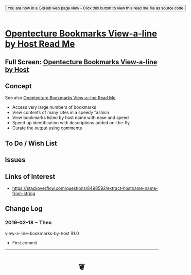 
<span style=display:none; >[You are now in a GitHub source code view - click this link to view Read Me file as a web page]( https://opentecture.github.io/#mindmapping/sandbox/opentecture-bookmarks/view-a-line-bookmarks-by-host/README.md "View file as a web page." ) </span>

<div><input type=button class = 'btn btn-secondary btn-sm' onclick="window.location.href='https://github.com/opentecture/mindmapping/blob/master/sandbox/opentecture-bookmarks/view-a-line-bookmarks-by-host/README.md'";
value='You are now in a GitHub web page view - Click this button to view this read me file as source code' ></div>

<br>

# [Opentecture Bookmarks View-a-line by Host Read Me]( #sandbox/opentecture-bookmarks/view-a-line-bookmarks-by-host/README.md )

<!--
<iframe src=https://opentecture.github.io/mindmapping/view-a-line-bookmarks-by-host/view-a-line-bookmarks-by-host.html width=100% height=500px >Iframes are not viewable in GitHub source code views</iframe>
_view-a-line-bookmarks-by-host.html_
-->

## Full Screen: [Opentecture Bookmarks View-a-line by Host]( https://opentecture.github.io/mindmapping/sandbox/opentecture-bookmarks/view-a-line-bookmarks-by-host/index.html )


## Concept

See also [Opentecture Bookmarks View-a-line Read Me]( https://opentecture.github.io/mindmapping/#sandbox/opentecture-bookmarks/view-a-line-bookmarks/README.md )

* Access very large numbers of bookmarks
* View contents of many sites in a speedy fashion
* View bookmarks listed by host name with ease and speed
* Speed up identification with descriptions added on-the-fly
* Curate the output using comments


## To Do / Wish List


## Issues



## Links of Interest

* https://stackoverflow.com/questions/8498592/extract-hostname-name-from-string

## Change Log

### 2019-02-18 ~ Theo

view-a-line-bookmarks-by-host R1.0

* First commit


***

# <center title="hello!" ><a href=javascript:window.scrollTo(0,0); style=text-decoration:none; > ❦ </a></center>
